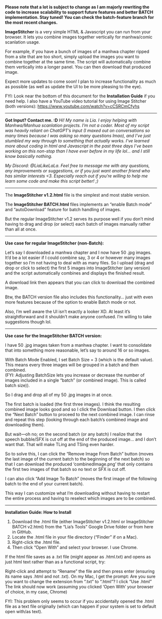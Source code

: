 **Please note that a lot is subject to change as I am majorly rewriting the code to increase scalability to support future features and better BATCH implementation. Stay tuned! You can check the batch-feature branch for the most recent changes.**

**ImageStitcher** is a very simple HTML & Javascript you can run from your browser. It lets you combine images together vertically for manhwa/comic scanlation usage.

For example, if you have a bunch of images of a manhwa chapter ripped from a site that are too short, simply upload the images you want to combine together at the same time. The script will automatically combine them vertically into a longer panel. You can then download that produced image.

Expect more updates to come soon! I plan to increase functionality as much as possible (as well as update the UI to be more pleasing to the eye).

FYI: Look near the bottom of this document for the **Installation Guide** if you need help. I also have a YouTube video tutorial for using Image Stitcher (both versions): https://www.youtube.com/watch?v=cCSRCmCfyhs

___

**Got Input? Contact me. :D**
*Hi! My name is Lia. I enjoy helping with Manhwa/Manhua scanlation projects. I’m not a coder. Most of my script was heavily reliant on ChatGPT’s input (I maxed out on conversations so many times because I was asking so many questions lmao), and I’ve just stumbled my way through to something that actually works. I’ve learned more about coding in html and Javascript in the past three days I’ve been working on this non-stop than I have ever before in my life lol… and I still know basically nothing.*

*My Discord: @LiaLikeLaLa*.
*Feel free to message me with any questions, any improvements or suggestions, or if you just want another friend who has similar interests <3. 
Especially reach out if you’re willing to help me learn some code and make this script better! ;)*
___

The **ImageStitcher v1.2.html** file is the simplest and most stable version. 

The **ImageStitcher BATCH.html** files implements an “enable Batch mode” and “autoDownload” feature for batch handling of images. 

But the regular ImageStitcher v1.2 serves its purpose well if you don’t mind having to drag and drop (or select) each batch of images manually rather than all at once.

___

**Use case for regular ImageStitcher (non-Batch):**

Let’s say I downloaded a manhwa chapter and I now have 50 .jpg images. It’d be a lot easier if I could combine say, 3 or 4 or however many images together so I’m not having to deal with as many files. So I upload (drag and drop or click to select) the first 5 images into ImageStitcher (any version) and the script automatically combines and displays the finished result. 

A download link then appears that you can click to download the combined image. 

Btw, the BATCH version file also includes this functionality… just with even more features because of the option to enable Batch mode or not.

Also, I’m well aware the UI isn’t exactly a looker XD. At least it’s straightforward and it shouldn’t make anyone confused. I’m willing to take suggestions though lol.

___

**Use case for the ImageStitcher BATCH version:**

I have 50 .jpg images taken from a manhwa chapter. I want to consolidate that into something more reasonable, let’s say to around 16 or so images. 

With Batch Mode Enabled, I set Batch Size = 3 (which is the default value). This means every three images will be grouped in a batch and then combined.  
(FYI: Adjusting BatchSize lets you increase or decrease the number of images included in a single “batch” (or combined image). This is called batch size)). 

So I drag and drop all of my 50 .jpg images in at once.

The first batch is loaded (the first three images). I think the resulting combined image looks good and so I click the Download button. I then click the “Next Batch” button to proceed to the next combined image. I can rinse and repeat this step (looking through each batch’s combined image and downloading them). 

But wait—oh no; on the second batch (or any batch) I realize that the speech bubble/SFX is cut off at the end of the produced image… and I don’t want that. That will make TLing and TSing even harder. 

So to solve this, I can click the “Remove Image From Batch” button (moves the last image of the current batch to the beginning of the next batch) so that I can download the produced ‘combinedImage.png’  that only contains the first two images of that batch so no text or SFX is cut off.

I can also click “Add Image To Batch” (moves the first image of the following batch to the end of your current batch). 

This way I can customize what I’m downloading without having to restart the entire process and having to reselect which images are to be combined. 
___

**Installation Guide: How to Install**

1. Download the .html file (either ImageStitcher v1.2.html or ImageStitcher BATCH v2.html) from the “Lia’s Tools” Google Drive folder or from here in GitHub. 
2. Locate the .html file in your file directory (“Finder” if on a Mac).
3. Right-click the .html file. 
4. Then click “Open With” and select your browser. I use Chrome.

If the html file saves as a .txt file (might appear as .html.txt) and opens as just html text rather than as a functional script, try:

Right-click and attempt to “Rename” the file and then press enter (ensuring its name says .html and not .txt). 
On my Mac, I get the prompt: Are you sure you want to change the extension from “.txt” to “.html”? 
I click “Use .html” 
The link should now work (assuming you clicked ‘Open With’ your browser of choice, in my case, Chrome)

FYI: This problem only seems to occur if you accidentally opened the .html file as a text file originally (which can happen if your system is set to default open with/as text). 



